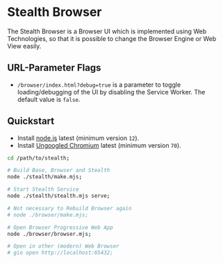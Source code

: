 
# Stealth Browser

The Stealth Browser is a Browser UI which is implemented using
Web Technologies, so that it is possible to change the Browser
Engine or Web View easily.


## URL-Parameter Flags

- `/browser/index.html?debug=true` is a parameter to toggle
   loading/debugging of the UI by disabling the Service Worker.
   The default value is `false`.


## Quickstart

- Install [node.js](https://nodejs.org/en/download) latest (minimum version `12`).
- Install [Ungoogled Chromium](https://github.com/Eloston/ungoogled-chromium/releases) latest (minimum version `70`).

```bash
cd /path/to/stealth;

# Build Base, Browser and Stealth
node ./stealth/make.mjs;

# Start Stealth Service
node ./stealth/stealth.mjs serve;

# Not necessary to Rebuild Browser again
# node ./browser/make.mjs;

# Open Browser Progressive Web App
node ./browser/browser.mjs;

# Open in other (modern) Web Browser
# gio open http://localhost:65432;
```

